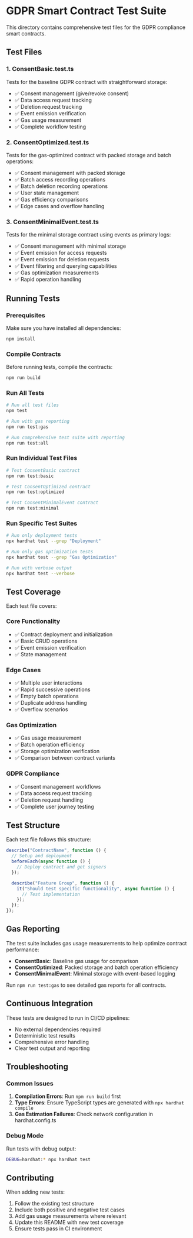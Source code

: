 # GDPR Smart Contract Test Suite

This directory contains comprehensive test files for the GDPR compliance smart contracts.

## Test Files

### 1. ConsentBasic.test.ts
Tests for the baseline GDPR contract with straightforward storage:
- ✅ Consent management (give/revoke consent)
- ✅ Data access request tracking
- ✅ Deletion request tracking
- ✅ Event emission verification
- ✅ Gas usage measurement
- ✅ Complete workflow testing

### 2. ConsentOptimized.test.ts
Tests for the gas-optimized contract with packed storage and batch operations:
- ✅ Consent management with packed storage
- ✅ Batch access recording operations
- ✅ Batch deletion recording operations
- ✅ User state management
- ✅ Gas efficiency comparisons
- ✅ Edge cases and overflow handling

### 3. ConsentMinimalEvent.test.ts
Tests for the minimal storage contract using events as primary logs:
- ✅ Consent management with minimal storage
- ✅ Event emission for access requests
- ✅ Event emission for deletion requests
- ✅ Event filtering and querying capabilities
- ✅ Gas optimization measurements
- ✅ Rapid operation handling

## Running Tests

### Prerequisites
Make sure you have installed all dependencies:
```bash
npm install
```

### Compile Contracts
Before running tests, compile the contracts:
```bash
npm run build
```

### Run All Tests
```bash
# Run all test files
npm test

# Run with gas reporting
npm run test:gas

# Run comprehensive test suite with reporting
npm run test:all
```

### Run Individual Test Files
```bash
# Test ConsentBasic contract
npm run test:basic

# Test ConsentOptimized contract
npm run test:optimized

# Test ConsentMinimalEvent contract
npm run test:minimal
```

### Run Specific Test Suites
```bash
# Run only deployment tests
npx hardhat test --grep "Deployment"

# Run only gas optimization tests
npx hardhat test --grep "Gas Optimization"

# Run with verbose output
npx hardhat test --verbose
```

## Test Coverage

Each test file covers:

### Core Functionality
- ✅ Contract deployment and initialization
- ✅ Basic CRUD operations
- ✅ Event emission verification
- ✅ State management

### Edge Cases
- ✅ Multiple user interactions
- ✅ Rapid successive operations
- ✅ Empty batch operations
- ✅ Duplicate address handling
- ✅ Overflow scenarios

### Gas Optimization
- ✅ Gas usage measurement
- ✅ Batch operation efficiency
- ✅ Storage optimization verification
- ✅ Comparison between contract variants

### GDPR Compliance
- ✅ Consent management workflows
- ✅ Data access request tracking
- ✅ Deletion request handling
- ✅ Complete user journey testing

## Test Structure

Each test file follows this structure:
```typescript
describe("ContractName", function () {
  // Setup and deployment
  beforeEach(async function () {
    // Deploy contract and get signers
  });

  describe("Feature Group", function () {
    it("Should test specific functionality", async function () {
      // Test implementation
    });
  });
});
```

## Gas Reporting

The test suite includes gas usage measurements to help optimize contract performance:

- **ConsentBasic**: Baseline gas usage for comparison
- **ConsentOptimized**: Packed storage and batch operation efficiency
- **ConsentMinimalEvent**: Minimal storage with event-based logging

Run `npm run test:gas` to see detailed gas reports for all contracts.

## Continuous Integration

These tests are designed to run in CI/CD pipelines:
- No external dependencies required
- Deterministic test results
- Comprehensive error handling
- Clear test output and reporting

## Troubleshooting

### Common Issues

1. **Compilation Errors**: Run `npm run build` first
2. **Type Errors**: Ensure TypeScript types are generated with `npx hardhat compile`
3. **Gas Estimation Failures**: Check network configuration in hardhat.config.ts

### Debug Mode
Run tests with debug output:
```bash
DEBUG=hardhat:* npx hardhat test
```

## Contributing

When adding new tests:
1. Follow the existing test structure
2. Include both positive and negative test cases
3. Add gas usage measurements where relevant
4. Update this README with new test coverage
5. Ensure tests pass in CI environment
